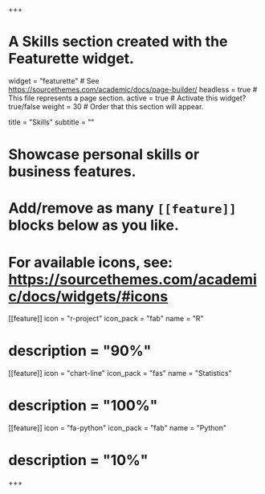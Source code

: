 +++
# A Skills section created with the Featurette widget.
widget = "featurette"  # See https://sourcethemes.com/academic/docs/page-builder/
headless = true  # This file represents a page section.
active = true  # Activate this widget? true/false
weight = 30  # Order that this section will appear.

title = "Skills"
subtitle = ""

# Showcase personal skills or business features.
# 
# Add/remove as many `[[feature]]` blocks below as you like.
# 
# For available icons, see: https://sourcethemes.com/academic/docs/widgets/#icons

[[feature]]
  icon = "r-project"
  icon_pack = "fab"
  name = "R"
 # description = "90%"
  
[[feature]]
  icon = "chart-line"
  icon_pack = "fas"
  name = "Statistics"
 # description = "100%"  
  
[[feature]]
  icon = "fa-python"
  icon_pack = "fab"
  name = "Python"
#  description = "10%"

+++
